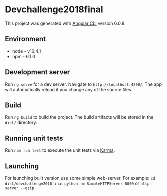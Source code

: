 # Devchallenge2018final

This project was generated with [Angular CLI](https://github.com/angular/angular-cli) version 6.0.8.

## Environment
* node - v10.4.1
* npm - 6.1.0

## Development server

Run `ng serve` for a dev server. Navigate to `http://localhost:4200/`. The app will automatically reload if you change any of the source files.

## Build

Run `ng build` to build the project. The build artifacts will be stored in the `dist/` directory.

## Running unit tests

Run `npm run test` to execute the unit tests via [Karma](https://karma-runner.github.io).

## Launching

For launching built version use some simple web-server. For example:
`cd dist/devchallenge2018final`
`python -m SimpleHTTPServer 8000` or `http-server --gzip`
